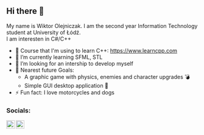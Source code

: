 ## Hi there 👋

My name is Wiktor Olejniczak. I am the second year Information Technology student at University of Łódź.</br>
I am interesten in C#/C++ 

- 🔭 Course that I'm using to learn C++: https://www.learncpp.com 
- 🌱 I’m currently learning SFML, STL
- 👯 I’m looking for an intership to develop myself
- 🥅 Nearest future Goals: 
   - A graphic game with physics, enemies and character upgrades :bomb:
   - Simple GUI desktop application :ghost:
- ⚡ Fun fact: I love motorcycles and dogs

### Socials:

<a href ="https://www.linkedin.com/in/wiktor-olejniczak-25191421b/" target="_blank"> <img align="left"  width="22px" src="https://cdn.jsdelivr.net/npm/simple-icons@v3/icons/linkedin.svg" /> </a> 
<a href ="https://www.facebook.com/wiktor.olejniczak.39/" target="_blank"> <img align="left"  width="22px" src="https://cdn.jsdelivr.net/npm/simple-icons@v3/icons/facebook.svg" /> </a> 

<br />


